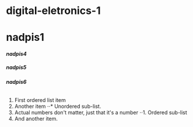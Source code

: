# digital-eletronics-1
# **nadpis1**
#### _nadpis4_
##### nadpis5
###### **nadpis6**

1. First ordered list item
2. Another item
⋅⋅* Unordered sub-list. 
1. Actual numbers don't matter, just that it's a number
⋅⋅1. Ordered sub-list
4. And another item.
